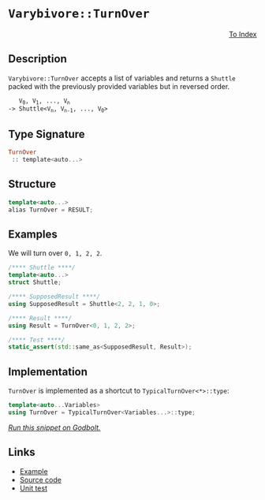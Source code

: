 <!-- Copyright 2024 Feng Mofan
SPDX-License-Identifier: Apache-2.0 -->

# `Varybivore::TurnOver`

<p style='text-align: right;'><a href="../../../facilities/metafunctions.md#varybivore-turn-over">To Index</a></p>

## Description

`Varybivore::TurnOver` accepts a list of variables and returns a `Shuttle` packed with the previously provided variables but in reversed order.

<pre><code>   V<sub>0</sub>, V<sub>1</sub>, ..., V<sub>n</sub>
-> Shuttle&lt;V<sub>n</sub>, V<sub>n-1</sub>, ..., V<sub>0</sub>&gt;</code></pre>

## Type Signature

```Haskell
TurnOver
 :: template<auto...>
```

## Structure

```C++
template<auto...>
alias TurnOver = RESULT;
```

## Examples

We will turn over `0, 1, 2, 2`.

```C++
/**** Shuttle ****/
template<auto...>
struct Shuttle;

/**** SupposedResult ****/
using SupposedResult = Shuttle<2, 2, 1, 0>;

/**** Result ****/
using Result = TurnOver<0, 1, 2, 2>;

/**** Test ****/
static_assert(std::same_as<SupposedResult, Result>);
```

## Implementation

`TurnOver` is implemented as a shortcut to `TypicalTurnOver<*>::type`:

```C++
template<auto...Variables>
using TurnOver = TypicalTurnOver<Variables...>::type;
```

[*Run this snippet on Godbolt.*](https://godbolt.org/#z:OYLghAFBqd5QCxAYwPYBMCmBRdBLAF1QCcAaPECAMzwBtMA7AQwFtMQByARg9KtQYEAysib0QXACx8BBAKoBnTAAUAHpwAMvAFYTStJg1DIApACYAQuYukl9ZATwDKjdAGFUtAK4sGIAKwAzKSuADJ4DJgAcj4ARpjEIADswQAOqAqETgwe3r4BaRlZAuGRMSzxiSm2mPaOAkIETMQEuT5%2BQTV12Y3NBKXRcQnJwQpNLW35nWN9A%2BWVIwCUtqhexMjsHAD0AFR7%2BweHRztbJhoAgrv7ANQAIpiprozIeJgK1wenF1fHv4df5zOlwO1yECC8BAI9A%2B%2BwBBEwLFSBnhJkCbiYENQADocajsECxsQvA5QeDIfRUVYLkCfjtrthVPCGOgLExkABrGF7AFbLbXADqmGuAHc6LRrl4lNcCAg8O8qF4GA5stLUDS%2BWglUwmdqhTKhaliG8EgA3TDoa6GC1G5BrJQW1J9BRYoHwxHIzCotwEACej2YbBxLsC%2BIuhOJBHpjNcrI51xMSSsSVulKBroRSN1XqB11z0ozHq9GKIQbx12QBgU7yEmAAjl5nphSDm88XsTiAGrNPBMWL0BRpkMEghEkkMpkstnsr01%2BuNr1d4g9vtvUtDofUxMt3NuzMotFtoPnYBGhGMAgDjfnPMSzJGa7KJjAIWo26gusNpWetGL5f9oOkNcx6nmwgjOri65UoCyaptS3wggAKn6eCiLQCFrAwADyZrEFyJzpu6WYHpia6huc4YkkhqQoWI6HEFhOHxluMGBFBBF7t%2B6KYtcABieDEGMeLDqOkZUTRaEYdhCRenxAkEEJm5QTekoRMA0p%2Bi%2BgRvmCEJQpxsmCZBaYsWxFy7oWxFELx/FjIBbbvpq6AKeRI4RtcYmoXRDHSWiBkEIBNaOc5CZKXmKn3r6jzxlppK6RSaKBQI6CAX5QmscZKbpXB5zmURXFWX5dncYlzJFSWOKYfqAnORRonIZ5kk4TJNn%2BQ5SWAZVCAJOBwZkSF263qp6mPANr5RhOsbTmikWMKwQoebRjU%2BW4nXdaRIAgDNzk3htuXwg%2BT6cSVyXWXJaVsSZabwX8N2fDSIIAJLumegjaiqd3Xbdt0AuxFn5e2WK/r2/bOeFaleVJuFjQtEn0ZDC7dsDq4Qdgu0abBgKfV93L3TcDKsEiQofcC2OwldgJmIEEQVl4WDRW4mobKkF7BVjsXkkTZNmQWeWHijwluTpHMY7jeygl4qTpPaABKbxeLQkbE2D4uSxk5qywo8uRmNQt6V6ZiAQb1xcIBGjneTtLXBrWt4QCyvWwr0VvhDTVohogEm9cRtmOb2WWwhbyK1zLlvcgAD6TBVgkBAQGM6AbQoc0R5ebhCBLUvq3LCuAQ78khoslIcMstCcP4vB%2BBwWikKgnBuNY1jXAoqzrC%2BlM8KQBCaEXyzsgEkhYhoAAcZhmAAnKPXD%2BEPg9cEkSTSCXHCSLwLASBo7sV1XNccLwCggO7neV0XpBwLAMCICAqwEKkELkJQaCInQCRRHNnCqIPABsAC0H%2BSNcwDIGQMbfuZheDmkICQPA8cTb8EECIMQ7ApAyEEIoFQ6gj6kF0CbYUxAmCpE4DwYupdy5d2rpwTCEIb6RlQFQa479v6/3/oA4BWIzDXAgB4R%2B9AoZt0WLwQ%2BWhlgQCQA/ai3C74QFEU/RIwApAGxoArbqlBYikNiBEZoPoCG8DUcwYgPpMKxG0JgBwWjSAP1AgQTCDBaCaIwVgWIXhgDoloLQPe3BeBYBYIYYA4g7H8WMY4M0biq6YFUMYiEmx24RHhIvKutA8CxFwXojwWBSEjjwKvdxpAcKxDVvcLxRh4lGC7ssKgBhgAKA7K8YUmF/SmNgcIVCiDpANNQWoUhWD9DeJQPXSw%2BgEl70gMsVAzNshuK/nHV8phLDWDMFvHCS4sCDIgMsOwATsguGZJMPwJswgREGBUYYJspbFByJ4doegTn1AYHMIYiQTZrOVA0cYrRzn5AebUdZzzZj7PmEc2wLztl6BmC0W5hz7mrObhsCQRCOBl1IJvXg286Gfx/n/ABQCpCsPYbgCBPDAhcD4R3EpywupMCwIkFZpBe6SECFiUegR54aEkGYSQH917%2BA/qPfQnBl6kFXgSrEH8uAf0HqPGeH9/CSEngyj%2BCLSHb13vvYlR8hHn2EZfSht8KCSNQFw5%2Br8ODNBYCaJIX8mDlgMPeLgo8sRcAHmA/ARBFl6AafA8QSDWlKHaRg3QBscF4K0bC%2BFiKyEcAodfCE1waEooYX/Cs3jja2vtRodhnCxEJHjJTMwRKBHHw1VI8ROrC3DATUYG1XB3YKPhAJZRqj1F6NMTojRBijEmKyeY88VibGkPsY45xrjTGeO8b4qu%2BAbSBLeKQ0J4T4SmOibUUh8TEkaJSZsKu6TMntxyXkhEI7VIlL4OUyp1TamMHqbId1zTkHyG9egqufqunFOmVYPpy7lnDNGQIcZkytIvtmfMhIiyp1DK6F8vwEBXBAt2cyMFCxjlFGudB0gVzshwf%2BY865vQJhvJ2WBp5DBsP9F%2BXc4FgLcNkZ%2BWUUjhKVhrGhbRxeIaFWcFjWiy1iabV2oHjip1JAs0EtzSS0gZKKWUFhXygVtrmVJH8KPOegQWVsulfKjBirbDKrzWq%2BAGqr5UIkSW4gL82CcGNYwlgCgTRAJNFxj0YxHV4qga6y9TSJAtNkG0%2B9OgQDBADfg9xwaSFqfIVq6htDVDmcs9Z2zuoxhpr1Rm/FgQhOqpPiIhL0iDMZe4SAKzksw42dHmHOzBAw4RZaXQGte8IAqIwc2xtWT6v6MMQE0xnbBDdtsWOzADinFiEHVk4dhT10eP8cqIJ06wm2jnVkhdsTeDLqST6NdaSlxbt4DupQ%2BT93FNS2Up8J7MA1LqVkt1rnPUebvR0nzT7jC9JsO%2B%2BAn7rluK2HHHpMzLBzKRQsqBIGqWYY2ZBrZFGYPoHQ/clDiHsjIdQyUEj4LgWfII0R5DgPvmgoR/BgFfQ0cvIhzCujLdCdMaC1vVj5XrgWas9cQrWISu8bxQJwl/DhOieGFSxekmQBjyxIEQI/gp7SvXvzpIorVPk53hpg%2BwmaX%2BHpbPJI69B6SAnlwYeZg5WL0CGTpFnBWeqthaAiXeupdaeWDhTIzhJBAA)

## Links

- [Example](../../../code/facilities/metafunctions/varybivore/turn_over/implementation.hpp)
- [Source code](../../../../conceptrodon/varybivore/turn_over.hpp)
- [Unit test](../../../../tests/unit/metafunctions/varybivore/turn_over.test.hpp)
